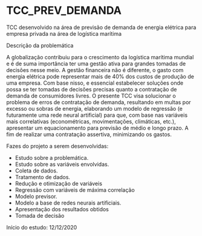 # TCC_PREV_DEMANDA
TCC desenvolvido na área de previsão de demanda de energia elétrica para empresa privada na área de logística marítima

Descrição da problemática

A globalização contribuiu para o crescimento da logística marítima mundial e é de suma importância ter uma gestão ativa para grandes tomadas de decisões nesse meio. A gestão financeira não é diferente, o gasto com energia elétrica pode representar mais de 40% dos custos de produção de uma empresa. Com base nisso, e essencial estabelecer soluções onde possa se ter tomadas de decisões precisas quanto a contratação de demanda de consumidores livres.
O presente TCC visa solucionar o problema de erros de contratação de demanda, resultando em multas por excesso ou sobras de energia, elaborando um modelo de regressão (e futuramente uma rede neural artificial) para que, com base nas variáveis mais correlativas (econométricas, movimentações, climáticas, etc.), apresentar um equacionamento para previsão de médio e longo prazo. A fim de realizar uma contratação assertiva, minimizando os gastos.

Fazes do projeto a serem desenvolvidas:

- Estudo sobre a problemática.
- Estudo sobre as variáveis envolvidas.
- Coleta de dados.
- Tratamento de dados.
- Redução e otimização de variáveis
- Regressão com variáveis de máxima correlação
- Modelo previsor.
- Modelo a base de redes neurais artificiais.
- Apresentação dos resultados obtidos
- Tomada de decisão

Início do estudo:
12/12/2020
